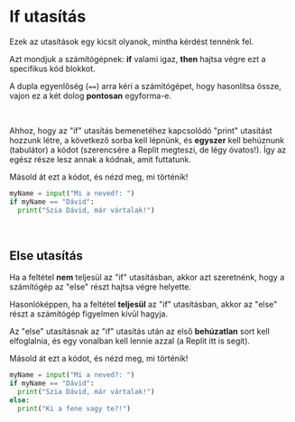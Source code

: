 # If utasítás

Ezek az utasítások egy kicsit olyanok, mintha kérdést tennénk fel. 

Azt mondjuk a számítógépnek: **if**  valami igaz, **then** hajtsa végre ezt a specifikus kód blokkot.

A dupla egyenlőség (`==`) arra kéri a számítógépet, hogy hasonlítsa össze, vajon ez a két dolog **pontosan** egyforma-e.

&nbsp;

Ahhoz, hogy az "if" utasítás bemenetéhez kapcsolódó "print" utasítást hozzunk létre, a következő sorba kell lépnünk, és **egyszer** kell behúznunk (tabulátor) a kódot (szerencsére a Replit megteszi, de légy óvatos!). Így az egész része lesz annak a kódnak, amit futtatunk.

 Másold át ezt a kódot, és nézd meg, mi történik!
  
```python
myName = input("Mi a neved?: ")
if myName == "Dávid":
  print("Szia Dávid, már vártalak!")
```
  
## Else utasítás

Ha a feltétel **nem** teljesül az "if" utasításban, akkor azt szeretnénk, hogy a számítógép az "else" részt hajtsa végre helyette.

Hasonlóképpen, ha a feltétel **teljesül** az "if" utasításban, akkor az "else" részt a számítógép figyelmen kívül hagyja.

Az "else" utasításnak az "if" utasítás után az első **behúzatlan** sort kell elfoglalnia, és egy vonalban kell lennie azzal (a Replit itt is segít).

 Másold át ezt a kódot, és nézd meg, mi történik!

```python
myName = input("Mi a neved?: ")
if myName == "Dávid":
  print("Szia Dávid, már vártalak!")
else:
  print("Ki a fene vagy te?!")
```


